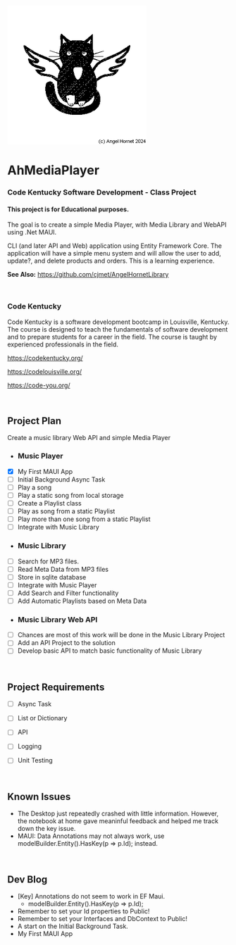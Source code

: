 ![Angel Hornet Logo](https://github.com/cjmet/CodeKy_SD09/blob/main/Angel%20Hornet%20Logo.png)
# AhMediaPlayer
### Code Kentucky Software Development - Class Project
#### This project is for Educational purposes.
The goal is to create a simple Media Player, with Media Library and WebAPI using .Net MAUI.  

CLI (and later API and Web) application using Entity Framework Core.  The application will have a simple menu system and will allow the user to add, update?, and delete products and orders.  This is a learning experience.

**See Also:** https://github.com/cjmet/AngelHornetLibrary

<br>

### Code Kentucky
Code Kentucky is a software development bootcamp in Louisville, Kentucky.  The course is designed to teach the fundamentals of software development and to prepare students for a career in the field.  The course is taught by experienced professionals in the field.

https://codekentucky.org/

https://codelouisville.org/

https://code-you.org/

<br>

## Project Plan
Create a music library Web API and simple Media Player

* ### Music Player
- [x] My First MAUI App
- [ ] Initial Background Async Task
- [ ] Play a song
- [ ] Play a static song from local storage
- [ ] Create a Playlist class
- [ ] Play as song from a static Playlist
- [ ] Play more than one song from a static Playlist
- [ ] Integrate with Music Library

* ### Music Library
- [ ] Search for MP3 files.
- [ ] Read Meta Data from MP3 files
- [ ] Store in sqlite database
- [ ] Integrate with Music Player
- [ ] Add Search and Filter functionality
- [ ] Add Automatic Playlists based on Meta Data

* ### Music Library Web API
- [ ] Chances are most of this work will be done in the Music Library Project
- [ ] Add an API Project to the solution
- [ ] Develop basic API to match basic functionality of Music Library

<br>

## Project Requirements
- [ ] Async Task
- [ ] List or Dictionary
- [ ] API
- [ ] Logging
- [ ] Unit Testing


<br>

## Known Issues
* The Desktop just repeatedly crashed with little information.  However, the notebook at home gave meaninful feedback and helped me track down the key issue.
* MAUI: Data Annotations may not always work, use modelBuilder.Entity<Playlist>().HasKey(p => p.Id); instead.
 
<br>
 	
## Dev Blog
*  [Key] Annotations do not seem to work in EF Maui.
	* modelBuilder.Entity<Playlist>().HasKey(p => p.Id);
*  Remember to set your Id properties to Public!
*  Remember to set your Interfaces and DbContext to Public!
*  A start on the Initial Background Task.
*  My First MAUI App